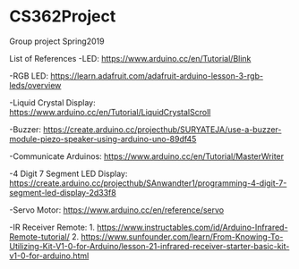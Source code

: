 # CS362Project
Group project Spring2019

List of References
-LED: https://www.arduino.cc/en/Tutorial/Blink

-RGB LED: https://learn.adafruit.com/adafruit-arduino-lesson-3-rgb-leds/overview

-Liquid Crystal Display: https://www.arduino.cc/en/Tutorial/LiquidCrystalScroll 

-Buzzer: https://create.arduino.cc/projecthub/SURYATEJA/use-a-buzzer-module-piezo-speaker-using-arduino-uno-89df45 

-Communicate Arduinos: https://www.arduino.cc/en/Tutorial/MasterWriter

-4 Digit 7 Segment LED Display: https://create.arduino.cc/projecthub/SAnwandter1/programming-4-digit-7-segment-led-display-2d33f8

-Servo Motor: https://www.arduino.cc/en/reference/servo

-IR Receiver Remote: 1. https://www.instructables.com/id/Arduino-Infrared-Remote-tutorial/
                     2. https://www.sunfounder.com/learn/From-Knowing-To-Utilizing-Kit-V1-0-for-Arduino/lesson-21-infrared-receiver-starter-basic-kit-v1-0-for-arduino.html
